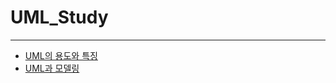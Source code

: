 # UML_Study
---
- [UML의 용도와 특징](https://github.com/devKobe24/UML_Study/blob/main/230526.md)
- [UML과 모델링](https://github.com/devKobe24/UML_Study/blob/main/230527.md)
